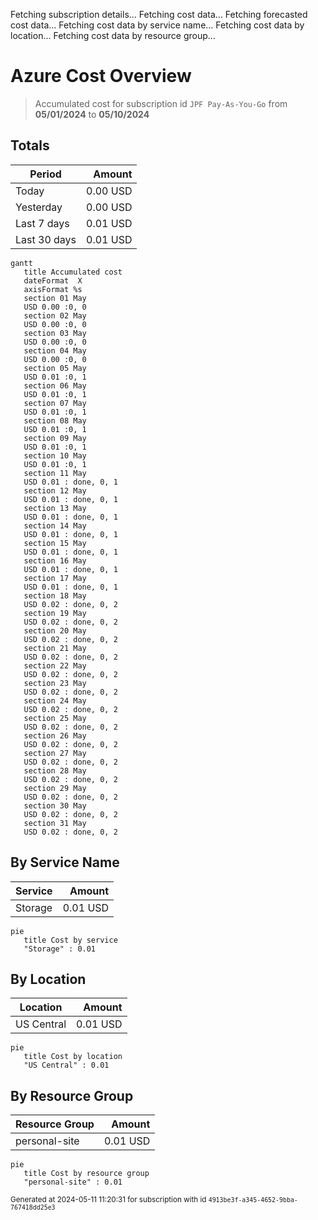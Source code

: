 Fetching subscription details...
Fetching cost data...
Fetching forecasted cost data...
Fetching cost data by service name...
Fetching cost data by location...
Fetching cost data by resource group...
# Azure Cost Overview

> Accumulated cost for subscription id `JPF Pay-As-You-Go` from **05/01/2024** to **05/10/2024**

## Totals

|Period|Amount|
|---|---:|
|Today|0.00 USD|
|Yesterday|0.00 USD|
|Last 7 days|0.01 USD|
|Last 30 days|0.01 USD|

```mermaid
gantt
   title Accumulated cost
   dateFormat  X
   axisFormat %s
   section 01 May
   USD 0.00 :0, 0
   section 02 May
   USD 0.00 :0, 0
   section 03 May
   USD 0.00 :0, 0
   section 04 May
   USD 0.00 :0, 0
   section 05 May
   USD 0.01 :0, 1
   section 06 May
   USD 0.01 :0, 1
   section 07 May
   USD 0.01 :0, 1
   section 08 May
   USD 0.01 :0, 1
   section 09 May
   USD 0.01 :0, 1
   section 10 May
   USD 0.01 :0, 1
   section 11 May
   USD 0.01 : done, 0, 1
   section 12 May
   USD 0.01 : done, 0, 1
   section 13 May
   USD 0.01 : done, 0, 1
   section 14 May
   USD 0.01 : done, 0, 1
   section 15 May
   USD 0.01 : done, 0, 1
   section 16 May
   USD 0.01 : done, 0, 1
   section 17 May
   USD 0.01 : done, 0, 1
   section 18 May
   USD 0.02 : done, 0, 2
   section 19 May
   USD 0.02 : done, 0, 2
   section 20 May
   USD 0.02 : done, 0, 2
   section 21 May
   USD 0.02 : done, 0, 2
   section 22 May
   USD 0.02 : done, 0, 2
   section 23 May
   USD 0.02 : done, 0, 2
   section 24 May
   USD 0.02 : done, 0, 2
   section 25 May
   USD 0.02 : done, 0, 2
   section 26 May
   USD 0.02 : done, 0, 2
   section 27 May
   USD 0.02 : done, 0, 2
   section 28 May
   USD 0.02 : done, 0, 2
   section 29 May
   USD 0.02 : done, 0, 2
   section 30 May
   USD 0.02 : done, 0, 2
   section 31 May
   USD 0.02 : done, 0, 2
```

## By Service Name

|Service|Amount|
|---|---:|
|Storage|0.01 USD|

```mermaid
pie
   title Cost by service
   "Storage" : 0.01
```

## By Location

|Location|Amount|
|---|---:|
|US Central|0.01 USD|

```mermaid
pie
   title Cost by location
   "US Central" : 0.01
```

## By Resource Group

|Resource Group|Amount|
|---|---:|
|personal-site|0.01 USD|

```mermaid
pie
   title Cost by resource group
   "personal-site" : 0.01
```

<sup>Generated at 2024-05-11 11:20:31 for subscription with id `4913be3f-a345-4652-9bba-767418dd25e3`</sup>
